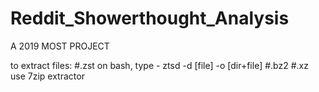 # Reddit_Showerthought_Analysis
A 2019 MOST PROJECT

to extract files:
#.zst
on bash, type - ztsd -d [file] -o [dir+file]
#.bz2
#.xz
use 7zip extractor
